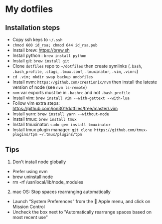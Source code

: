 # My dotfiles

## Installation steps

- Copy ssh keys to `~/.ssh`
- `chmod 600 id_rsa; chmod 644 id_rsa.pub`
- Install brew: https://brew.sh
- Install python : `brew install python`
- Install git: `brew install git`
- Clone `dotfiles` repo to `~/dotfiles` then create symlinks (`.bash`, `.bash_profile`, `.ctags`, `.tmux.conf`, `.tmuxinator`, `.vim`, `.vimrc`)
- `cd .vim; mkdir swap backup undofiles`
- Install nvm: `https://github.com/creationix/nvm` then install the lateste version of node (see `nvm ls-remote`)
- `nvm` var exports must be in `.bashrc` and not `.bash_profile`
- Install vim: `brew install vim --with-gettext --with-lua`
- Follow vim extra steps: https://github.com/jon301/dotfiles/tree/master/.vim
- Install yarn: `brew install yarn --without-node`
- Install tmux: `brew install tmux`
- Install tmuxinator: `sudo gem install tmuxinator`
- Install tmux plugin manager: `git clone https://github.com/tmux-plugins/tpm ~/.tmux/plugins/tpm`

## Tips

1. Don't install node globally

- Prefer using nvm
- brew uninstall node
- rm -rf /usr/local/lib/node_modules

2. mac OS: Stop spaces rearranging automatically

- Launch “System Preferences” from the  Apple menu, and click on Mission Control
- Uncheck the box next to "Automatically rearrange spaces based on most recent use"

